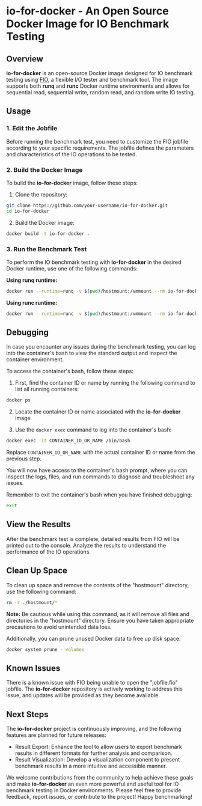 # io-for-docker - An Open Source Docker Image for IO Benchmark Testing

## Overview

**io-for-docker** is an open-source Docker image designed for IO benchmark testing using [FIO](https://fio.readthedocs.io/en/latest/index.html), a flexible I/O tester and benchmark tool. The image supports both **runq** and **runc** Docker runtime environments and allows for sequential read, sequential write, random read, and random write IO testing.

## Usage

### 1. Edit the Jobfile

Before running the benchmark test, you need to customize the FIO jobfile according to your specific requirements. The jobfile defines the parameters and characteristics of the IO operations to be tested.

### 2. Build the Docker Image

To build the **io-for-docker** image, follow these steps:

1. Clone the repository:
```bash
git clone https://github.com/your-username/io-for-docker.git
cd io-for-docker
```

2. Build the Docker image:
```bash
docker build -t io-for-docker .
```

### 3. Run the Benchmark Test

To perform the IO benchmark testing with **io-for-docker** in the desired Docker runtime, use one of the following commands:

**Using runq runtime:**
```bash
docker run --runtime=runq -v $(pwd)/hostmount:/vmmount --rm io-for-docker
```

**Using runc runtime:**
```bash
docker run --runtime=runc -v $(pwd)/hostmount:/vmmount --rm io-for-docker
```

## Debugging

In case you encounter any issues during the benchmark testing, you can log into the container's bash to view the standard output and inspect the container environment.

To access the container's bash, follow these steps:

1. First, find the container ID or name by running the following command to list all running containers:

```bash
docker ps
```

2. Locate the container ID or name associated with the **io-for-docker** image.

3. Use the `docker exec` command to log into the container's bash:

```bash
docker exec -it CONTAINER_ID_OR_NAME /bin/bash
```

Replace `CONTAINER_ID_OR_NAME` with the actual container ID or name from the previous step.

You will now have access to the container's bash prompt, where you can inspect the logs, files, and run commands to diagnose and troubleshoot any issues.

Remember to exit the container's bash when you have finished debugging:

```bash
exit
```

## View the Results

After the benchmark test is complete, detailed results from FIO will be printed out to the console. Analyze the results to understand the performance of the IO operations.

## Clean Up Space

To clean up space and remove the contents of the "hostmount" directory, use the following command:
```bash
rm -r ./hostmount/*
```

**Note:** Be cautious while using this command, as it will remove all files and directories in the "hostmount" directory. Ensure you have taken appropriate precautions to avoid unintended data loss.

Additionally, you can prune unused Docker data to free up disk space:
```bash
docker system prune --volumes
```

## Known Issues

There is a known issue with FIO being unable to open the "jobfile.fio" jobfile. The **io-for-docker** repository is actively working to address this issue, and updates will be provided as they become available.

## Next Steps

The **io-for-docker** project is continuously improving, and the following features are planned for future releases:

- Result Export: Enhance the tool to allow users to export benchmark results in different formats for further analysis and comparison.
- Result Visualization: Develop a visualization component to present benchmark results in a more intuitive and accessible manner.

We welcome contributions from the community to help achieve these goals and make **io-for-docker** an even more powerful and useful tool for IO benchmark testing in Docker environments. Please feel free to provide feedback, report issues, or contribute to the project! Happy benchmarking!